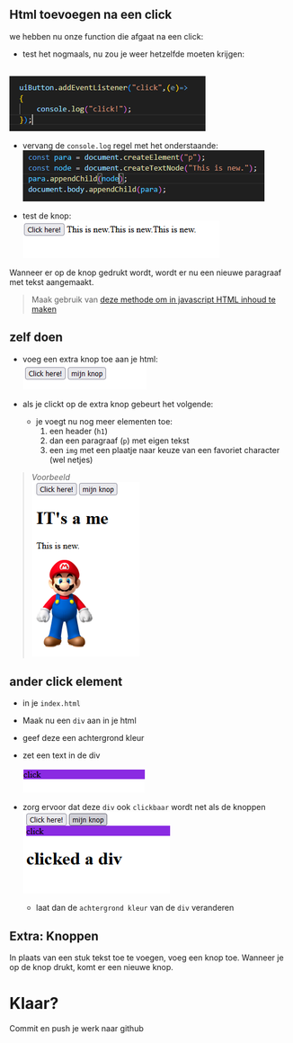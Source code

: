 ## Html toevoegen na een click

we hebben nu onze function die afgaat na een click:

- test het nogmaals, nu zou je weer hetzelfde moeten krijgen:

</br>![](img/lambda.PNG)

- vervang de `console.log` regel met het onderstaande:
</br>![](img/addnode.PNG)

- test de knop:
</br>![](img/result.PNG)


Wanneer er op de knop gedrukt wordt, wordt er nu een nieuwe paragraaf met tekst aangemaakt.
> Maak gebruik van [deze methode om in javascript HTML inhoud te maken](https://www.w3schools.com/js/js_htmldom_nodes.asp)

## zelf doen

- voeg een extra knop toe aan je html:
</br>![](img/knop2.PNG)

- als je clickt op de extra knop gebeurt het volgende:
    - je voegt nu nog meer elementen toe:
        1. een header (`h1`)
        2. dan een paragraaf (`p`) met eigen tekst
        3. een `img` met een plaatje naar keuze van een favoriet character (wel netjes)

> *Voorbeeld*
> </br>![](img/result2.PNG)

## ander click element

- in je `index.html`
- Maak nu een `div` aan in je html
- geef deze een achtergrond kleur
- zet een text in de div  
</br>![](img/div.PNG)


- zorg ervoor dat deze `div` ook `clickbaar` wordt net als de knoppen
</br>![](img/divclicked.PNG)
    - laat dan de `achtergrond kleur` van de `div` veranderen


## Extra: Knoppen

In plaats van een stuk tekst toe te voegen, voeg een knop toe. Wanneer je op de knop drukt, komt er een nieuwe knop.


# Klaar?
Commit en push je werk naar github
